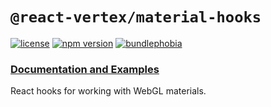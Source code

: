 # `@react-vertex/material-hooks`

[![license](https://img.shields.io/github/license/mashape/apistatus.svg?maxAge=2592000)](https://github.com/sghall/react-vertex/blob/master/packages/material-hooks/LICENSE)
[![npm version](https://img.shields.io/npm/v/@react-vertex/material-hooks.svg)](https://www.npmjs.com/package/@react-vertex/material-hooks)
[![bundlephobia](https://badgen.net/bundlephobia/minzip/@react-vertex/material-hooks)](https://bundlephobia.com/result?p=@react-vertex/material-hooks)

### [Documentation and Examples](https://react-vertex.com)

React hooks for working with WebGL materials.
